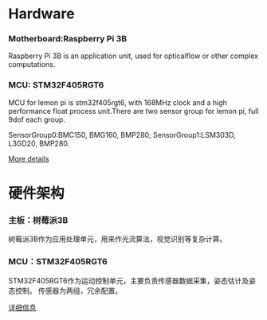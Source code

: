 # Hardware

### Motherboard:Raspberry Pi 3B
Raspberry Pi 3B is an application unit, used for opticalflow or other complex computations.

### MCU: STM32F405RGT6
MCU for lemon pi is stm32f405rgt6, with 168MHz clock and a high performance float process unit.There are two sensor group for lemon pi, full 9dof each group.

SensorGroup0:BMC150, BMG160, BMP280;
SensorGroup1:LSM303D, L3GD20, BMP280.

[More details](http://wp.me/p9jY07-1x)

# 硬件架构

### 主板：树莓派3B
树莓派3B作为应用处理单元，用来作光流算法，视觉识别等复杂计算。

### MCU：STM32F405RGT6
STM32F405RGT6作为运动控制单元，主要负责传感器数据采集，姿态估计及姿态控制。
传感器为两组，冗余配置。

[详细信息](http://wp.me/p9jY07-1x)
